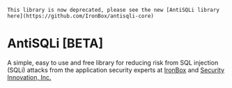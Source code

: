 `This library is now deprecated, please see the new [AntiSQLi library here](https://github.com/IronBox/antisqli-core)`

AntiSQLi [BETA]
========

A simple, easy to use and free library for reducing risk from SQL injection (SQLi) attacks from the application security experts at <a href="http://www.goironcloud.com">IronBox</a> and <a href="http://www.securityinnovation.com">Security Innovation, Inc.</a>
